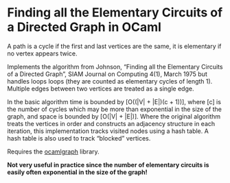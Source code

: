 Finding all the Elementary Circuits of a Directed Graph in OCaml
================================================================

A path is a cycle if the first and last vertices are the same, it is 
elementary if no vertex appears twice.

Implements the algorithm from Johnson, “Finding all the Elementary Circuits 
of a Directed Graph”, SIAM Journal on Computing 4(1), March 1975 but handles 
loops loops (they are counted as elementary cycles of length 1). Multiple 
edges between two vertices are treated as a single edge.

In the basic algorithm time is bounded by [O((|V| + |E|)(c + 1))], where [c] 
is the number of cycles which may be more than exponential in the size of 
the graph, and space is bounded by [O(|V| + |E|)]. Where the original 
algorithm treats the vertices in order and constructs an adjacency structure 
in each iteration, this implementation tracks visited nodes using a hash 
table. A hash table is also used to track “blocked” vertices.

Requires the [ocamlgraph](http://ocamlgraph.lri.fr) library.

**Not very useful in practice since the number of elementary circuits is 
easily often exponential in the size of the graph!**

